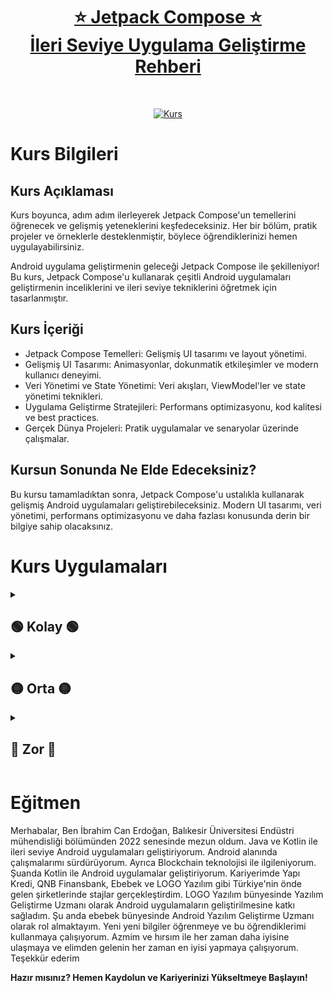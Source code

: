 <div align="center">
  <h1><a href="https://www.udemy.com/course/jetpack-compose-uygulama-gelistirme-rehberi/?referralCode=FDD0C1F4F2BB4C54B325">⭐️ Jetpack Compose ⭐️ <br>İleri Seviye Uygulama Geliştirme Rehberi</a></h1> 
</div>

<div align="center">
  
  [![Kurs](https://github.com/icanerdogan/Jetpack-Compose-Ileri-Seviye-Uygulama-Geli-tirme-Rehberi/assets/52867508/e45dddad-f078-4b20-a731-e690ad277258)](https://www.udemy.com/course/jetpack-compose-uygulama-gelistirme-rehberi/?referralCode=FDD0C1F4F2BB4C54B325)
  
</div>

<h1>Kurs Bilgileri</h1>

<!--Kurs Bilgileri-->
<div>
  <h2>Kurs Açıklaması</h2>
  <p>Kurs boyunca, adım adım ilerleyerek Jetpack Compose'un temellerini öğrenecek ve gelişmiş yeteneklerini keşfedeceksiniz. Her bir bölüm, pratik projeler ve örneklerle desteklenmiştir, böylece öğrendiklerinizi hemen           uygulayabilirsiniz.</p>
  <p>Android uygulama geliştirmenin geleceği Jetpack Compose ile şekilleniyor! Bu kurs, Jetpack Compose'u kullanarak çeşitli Android uygulamaları geliştirmenin inceliklerini ve ileri seviye tekniklerini öğretmek için  
     tasarlanmıştır.</p>
  <h2>Kurs İçeriği</h2>
  <p>
    <ul>
      <li>Jetpack Compose Temelleri: Gelişmiş UI tasarımı ve layout yönetimi.</li>
      <li>Gelişmiş UI Tasarımı: Animasyonlar, dokunmatik etkileşimler ve modern kullanıcı deneyimi.</li>
      <li>Veri Yönetimi ve State Yönetimi: Veri akışları, ViewModel'ler ve state yönetimi teknikleri.</li>
      <li>Uygulama Geliştirme Stratejileri: Performans optimizasyonu, kod kalitesi ve best practices.</li>
      <li>Gerçek Dünya Projeleri: Pratik uygulamalar ve senaryolar üzerinde çalışmalar.</li>
    </ul>
  </p>
  <h2>Kursun Sonunda Ne Elde Edeceksiniz?</h2>
  <p>Bu kursu tamamladıktan sonra, Jetpack Compose'u ustalıkla kullanarak gelişmiş Android uygulamaları geliştirebileceksiniz. Modern UI tasarımı, veri yönetimi, performans optimizasyonu ve daha fazlası konusunda derin bir bilgiye sahip olacaksınız.</p>
</div>

<!--Course Applications -->
<h1> Kurs Uygulamaları </h1>

<!-- KOLAY -->
<details>
  <summary> <h2> 🟢 Kolay 🟢 </h2> </summary>
  <ul>
    <li><h3><a href="https://github.com/icanerdogan/Jetpack-Compose-Ileri-Seviye-Uygulama-Gelistirme-Rehberi/tree/main/Portfolio%20App">Portfolio Tanıtım Uygulaması</a></h3></li>
    <li><h3><a href="https://github.com/icanerdogan/Jetpack-Compose-Ileri-Seviye-Uygulama-Gelistirme-Rehberi/tree/main/Money%20Counter%20App">Para Sayma Uygulaması</a></h3></li>
    <li><h3><a href="https://github.com/icanerdogan/Jetpack-Compose-Ileri-Seviye-Uygulama-Gelistirme-Rehberi/tree/main/Tip%20Calculator%20App">Bahşiş Hesaplama Uygulaması</a></h3></li>
    <li><h3><a href="https://github.com/icanerdogan/Jetpack-Compose-Ileri-Seviye-Uygulama-Gelistirme-Rehberi/tree/main/Basic%20Movie%20Library%20App">Basit Film Uygulaması</a></h3></li>
  </ul>
</details>

<!-- ORTA -->
<details>
  <summary> <h2> 🟡 Orta 🟡 </h2> </summary>
  <ul>
    <li><h3><a href="https://github.com/icanerdogan/Jetpack-Compose-Ileri-Seviye-Uygulama-Gelistirme-Rehberi/tree/main/Unit%20Converter%20App">Birim Çevirme Uygulaması</a></h3></li>
    <li><h3><a href="https://github.com/icanerdogan/Jetpack-Compose-Ileri-Seviye-Uygulama-Gelistirme-Rehberi/tree/main/Contacts%20App">Kişiler Rehber Uygulaması</a></h3></li>
    <li><h3><a href="https://github.com/icanerdogan/Jetpack-Compose-Ileri-Seviye-Uygulama-Gelistirme-Rehberi/tree/main/Notepad%20App">Note Defteri Uygulaması</a></h3></li>
    <li><h3><a href="https://github.com/icanerdogan/Jetpack-Compose-Ileri-Seviye-Uygulama-Gelistirme-Rehberi">Soru&Cevap Uygulaması - Yakında!</a></h3></li>
    <li><h3><a href="https://github.com/icanerdogan/Jetpack-Compose-Ileri-Seviye-Uygulama-Gelistirme-Rehberi/tree/main/Calculator%20App">Hesap Makinesi Uygulaması</a></h3></li>
  </ul>
</details>


<!-- ZOR -->
<details>
  <summary> <h2> 🔴 Zor 🔴 </h2> </summary>
  <ul>
    <li><h3><a href="https://github.com/icanerdogan/Jetpack-Compose-Ileri-Seviye-Uygulama-Gelistirme-Rehberi/tree/main/Crypto%20App">Kripto Para Uygulaması</a></h3></li>
    <li><h3><a href="https://github.com/icanerdogan/Jetpack-Compose-Ileri-Seviye-Uygulama-Gelistirme-Rehberi">Gelişmiş Film Kütüphane Uygulaması - Yakında!</a></h3></li>
    <li><h3><a href="https://github.com/icanerdogan/Jetpack-Compose-Ileri-Seviye-Uygulama-Gelistirme-Rehberi">Haberler Uygulaması - Yakında!</a></h3></li>
  </ul>

</details>

<!--Eğitmen-->
<div>
  <h1>Eğitmen</h1>
  <p>
    Merhabalar,
    Ben İbrahim Can Erdoğan, Balıkesir Üniversitesi Endüstri mühendisliği bölümünden 2022 senesinde mezun oldum. Java ve Kotlin ile ileri seviye Android uygulamaları geliştiriyorum. Android alanında çalışmalarımı   
    sürdürüyorum. Ayrıca Blockchain teknolojisi ile ilgileniyorum. Şuanda Kotlin ile Android uygulamalar geliştiriyorum. Kariyerimde Yapı Kredi, QNB Finansbank, Ebebek ve LOGO Yazılım gibi Türkiye'nin önde gelen 
    şirketlerinde stajlar gerçekleştirdim. LOGO Yazılım bünyesinde Yazılım Geliştirme Uzmanı olarak Android uygulamaların geliştirilmesine katkı sağladım. Şu anda ebebek bünyesinde Android Yazılım Geliştirme Uzmanı olarak 
    rol almaktayım. Yeni yeni bilgiler öğrenmeye ve bu öğrendiklerimi kullanmaya çalışıyorum. Azmim ve hırsım ile her zaman daha iyisine ulaşmaya ve elimden gelenin her zaman en iyisi yapmaya çalışıyorum.
    Teşekkür ederim
  </p>
</div>

<p><b>Hazır mısınız? Hemen Kaydolun ve Kariyerinizi Yükseltmeye Başlayın! </b></p>
